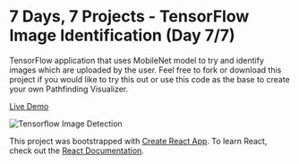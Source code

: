 # 7 Days, 7 Projects - TensorFlow Image Identification (Day 7/7)

TensorFlow application that uses MobileNet model to try and identify images which are uploaded by the user. Feel free to fork or download this project if you would like to try this out or use this code as the base to create your own Pathfinding Visualizer.

[Live Demo](https://jamiejarrettjj.github.io/tensorflow-img-detect "Live Demo")

![Tensorflow Image Detection](https://i.imgur.com/3b6Xc5Z.png)

This project was bootstrapped with [Create React App](https://github.com/facebook/create-react-app "Create React App"). To learn React, check out the [React Documentation](https://reactjs.org/docs/getting-started.html "React Documentation").

